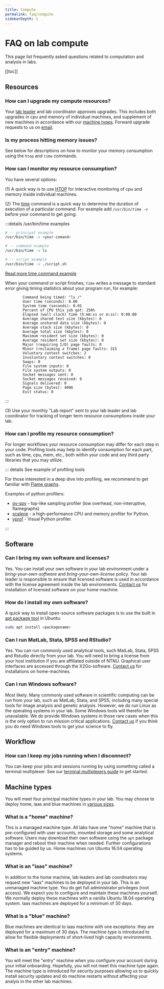 ```yaml
---
title: Compute
permalink: faq/compute
sidebarDepth: 1
---
```


# FAQ on lab compute

This page list frequently asked questions related to computation and analysis in labs.

[[toc]]

## Resources

### How can I upgrade my compute resources?

Your [lab leader](/faq/users/#user-roles) and lab coordinator approves upgrades. This includes both upgrades in cpu and memory of individual machines, and supplement of new machines in accordance with our [machine types](https://www.ntnu.edu/mh/huntcloud/cloud-services/hunt-compute). Forward upgrade requests to us on [email](/contact).

### Is my process hitting memory issues?

See below for descriptions on how to monitor your memory consumption using the `htop` and `time` commands.

### How can I monitor my resource consumption?

You have several options:

(1) A quick way is to use [HTOP](https://docs.hdc.ntnu.no/working-in-your-lab/technical-tools/htop/) for interactive monitoring of cpu and memory inside individual machines.

(2) The [time](http://man7.org/linux/man-pages/man1/time.1.html) command is a quick way to determine the duration of execution of a particular command. For example add `/usr/bin/time -v` before your command to get going:

:::details /usr/bin/time examples

```bash
# -- principal example
/usr/bin/time -v <your-comand>

# -- command example
/usr/bin/time -v ls

# -- script example
/usr/bin/time -v ./script.sh
```

[Read more time command example](https://www.cyberciti.biz/faq/unix-linux-time-command-examples-usage-syntax/)

When your command or script finishes, `time` writes a message to standard error giving timing statistics about your program run, for example:

```
        Command being timed: "ls /"
        User time (seconds): 0.00
        System time (seconds): 0.01
        Percent of CPU this job got: 250%
        Elapsed (wall clock) time (h:mm:ss or m:ss): 0:00.00
        Average shared text size (kbytes): 0
        Average unshared data size (kbytes): 0
        Average stack size (kbytes): 0
        Average total size (kbytes): 0
        Maximum resident set size (kbytes): 0
        Average resident set size (kbytes): 0
        Major (requiring I/O) page faults: 0
        Minor (reclaiming a frame) page faults: 315
        Voluntary context switches: 2
        Involuntary context switches: 0
        Swaps: 0
        File system inputs: 0
        File system outputs: 0
        Socket messages sent: 0
        Socket messages received: 0
        Signals delivered: 0
        Page size (bytes): 4096
        Exit status: 0
```

:::

(3) Use your monthly "Lab report" sent to your lab leader and lab coordinator for tracking of longer term resource consumptions inside your lab.

### How can I profile my resource consumption?

For longer workflows your resource consumption may differ for each step in your code. Profiling tools may help to identify consumption for each part, such as time, cpu, mem, etc., both within your code and any third party libraries that you may utilize.

::: details See example of profiling tools

For those interested in a deep dive into profiling, we recommend to get familiar with [Flame graphs](http://www.brendangregg.com/flamegraphs.html).

Examples of python profilers:

- [py-spy](https://github.com/benfred/py-spy) - top-like sampling profiler (low overhead, non-interuptive, flamegraphs)
- [scalene](https://github.com/emeryberger/scalene) - a high-performance CPU and memory profiler for Python.
- [vprof](https://github.com/nvdv/vprof) - Visual Python profiler.

:::

## Software

### Can I bring my own software and licenses?

Yes. You can install your own software in your lab environment under a _bring-your-own-software_ and _bring-your-own-license_ policy. Your lab leader is responsible to ensure that licensed software is used in accordance with the license agreement inside the lab environments. [Contact us](/contact) for installation of licensed software on your home-machine.

### How do I install my own software?

A quick way to install open-source software packages is to use the built in [apt package tool](https://itsfoss.com/apt-get-linux-guide/) in Ubuntu:

```bash
sudo apt install <packagename>
```

### Can I run MatLab, Stata, SPSS and RStudio? 

Yes. You can run commonly used analytical tools, such MatLab, Stata, SPSS and Rstudio directly from your lab. You will need to bring a license from your host institution if you are affiliated outside of NTNU. Graphical user interfaces are accessed through the X2Go-software. [Contact us](/contact) for installations on home-machines.

### Can I run Windows software? 

Most likely. Many commonly used software in scientific computing can be run from your lab, such as MatLab, Stata, and SPSS, including many special tools for image analysis and genetic analysis. However, we do run Linux as the operating systems in your lab. Some Windows tools will therefor be unavailable. We do provide Windows systems in those rare cases when this is the only option to run mission critical applications. [Contact us](/contact) if you think you do need Windows tools to get your science to fly.


## Workflow

### How can I keep my jobs running when I disconnect?

You can keep your jobs and sessions running by using something called a terminal multiplexer. See our [terminal multiplexers guide](/tutorials/terminal-multiplexers) to get started.

## Machine types

You will meet four principal machine types in your lab. You may choose to deploy home, iaas and blue machines in [various sizes](https://www.ntnu.edu/mh/huntcloud/cloud-services/hunt-compute).

### What is a "home" machine?

This is a managed machine type. All labs have one "home" machine that is pre-configured with user accounts, mounted storage and some analytical software. Users may download their own software using the `apt` package manager and reboot their machine when needed. Further configurations has to be guided by us. Home machines run Ubuntu 16.04 operating systems.

### What is an "iaas" machine?

In addition to the home machine, lab leaders and lab coordinators may request new "iaas" machines to be deployed in your lab. This is an unmanaged machine type. You do get full administrator privileges (root access). We expect you to configure and maintain these machines yourself. We normally deploy these machines with a vanilla Ubuntu 18.04 operating system. Iaas machines are deployed for a minimum of 30 days.

### What is a "blue" machine?

Blue machines are identical to iaas machine with one exceptions: they are deployed for a maximum of 30 days. The machine type is introduced to allow for flexible deployments of short-lived high capacity environments.

### What is an "entry" machine?

You will meet the "entry" machine when you configure your account during your initial onboarding. Hopefully, you will not meet this machine type again. The machine type is introduced for security purposes allowing us to quickly install security updates and do machine restarts without affecting your analyis in the other lab machines.
